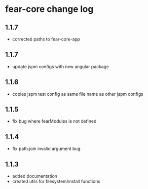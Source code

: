 # fear-core change log

## 1.1.7

- corrected paths to fear-core-app

## 1.1.7

- update jspm configs with new angular package

## 1.1.6

- copies jspm test config as same file name as other jspm configs

## 1.1.5

- fix bug where fearModules is not defined

## 1.1.4

- fix path.join invalid argument bug

## 1.1.3

- added documentation
- created utils for filesystem/install functions